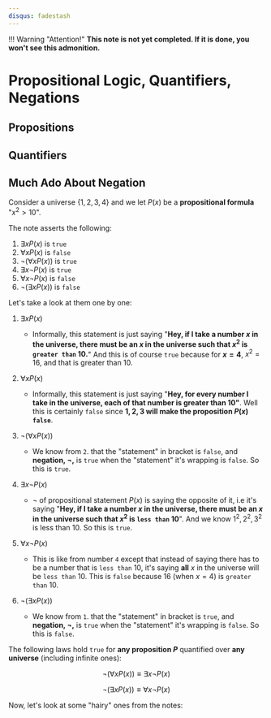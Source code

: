 ```yaml
---
disqus: fadestash
---
```

!!! Warning "Attention!"
    __This note is not yet completed. If it is done, you won't see this admonition.__  
# Propositional Logic, Quantifiers, Negations

## Propositions

## Quantifiers

## Much Ado About Negation

Consider a universe $\{1, 2, 3, 4\}$ and we let $P(x)$ be a __propositional formula__ "$x^2 > 10$".  

The note asserts the following:

1. $\exists xP(x)$ is `true`
2. $\forall xP(x)$ is `false`
3. $\neg (\forall xP(x))$ is `true`
4. $\exists x\neg P(x)$ is `true`
5. $\forall x\neg P(x)$ is `false`
6. $\neg(\exists xP(x))$ is `false`  

Let's take a look at them one by one:  

1.  $\exists xP(x)$  
    -  Informally, this statement is just saying "__Hey, if I take a number $x$ in the universe, there must be an $x$ in the universe such that $x^2$ is `greater than` $10$.__" And this is of course `true` because for __$x=4$__, $x^2=16$, and that is greater than $10$.

2.  $\forall xP(x)$  
    -  Informally, this statement is just saying "__Hey, for every number I take in the universe, each of that number is greater than $10$"__. Well this is certainly `false` since __$1, 2, 3$ will make the proposition $P(x)$ `false`__.

3.  $\neg (\forall xP(x))$
    -  We know from `2`. that the "statement" in bracket is `false`, and __negation, $\neg$,__ is `true` when the "statement" it's wrapping is `false`. So this is `true`.  

4.  $\exists x\neg P(x)$  
    -  $\neg$ of propositional statement $P(x)$ is saying the opposite of it, i.e it's saying "__Hey, if I take a number $x$ in the universe, there must be an $x$ in the universe such that $x^2$ is `less than` $10$__". And we know $1^2, 2^2, 3^2$ is less than $10$. So this is `true`.

5.  $\forall x\neg P(x)$  
    - This is like from number `4` except that instead of saying there has to be a number that is `less than` $10$, it's saying __all__ $x$ in the universe will be `less than` $10$. This is `false` because $16$ (when $x=4$) is `greater than` $10$.

6.  $\neg(\exists xP(x))$  
    -  We know from `1`. that the "statement" in bracket is `true`, and __negation, $\neg$,__ is `true` when the "statement" it's wrapping is `false`. So this is `false`.  

The following laws hold `true` for __any proposition $P$__ quantified over __any universe__ (including infinite ones):  

$$
\neg (\forall xP(x)) \equiv \exists x\neg P(x)  
$$

$$
\neg (\exists xP(x)) \equiv \forall x\neg P(x)
$$  

Now, let's look at some "hairy" ones from the notes:

